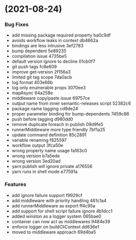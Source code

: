 #  (2021-08-24)


### Bug Fixes

* add missing package required property ba0c9df
* avoids workflow leaks in context db4662a
* bindings are less intrusive 3ef2783
* bump dependent 5e89235
* compilation issue 4735be5
* default version ignore to decline 01cb0f7
* git push tags fc8e609
* improve get-version 2f156a3
* limited git tag scope 7da0acb
* log format 403e66b
* log only enumerable props 3070ee3
* mapAsync 64a258e
* middleware copy/paste issue 69757ce
* output name from inner semantic-releases script 52382c6
* package name tagging cd9de24
* proper parameter binding for bump-dependents 7459c86
* push before tagging d980dd0
* remove duplicate foreach in publish 09d9fe5
* runnerMiddleware more type friendly 7bf1a25
* update command definition 85c2891
* variable renaming f825597
* workflow output 3fca50e
* wrong property name usage fa163c0
* wrong version b7a5ede
* wrong version 3ed20ad
* yarn publish will ignore private a176556
* yarn runs in shell mode e77591a


### Features

* add ignore failure support f9929cf
* add middleware with priority handling 461c1a4
* add runnerMiddleware as export ff4c95a
* add support for shell script failure ignore 4b1dcc1
* added winston as a logger system 065bae0
* container can now act as middlewares 9484e39
* enforce logger on buildCliContext dd636e1
* moved to middleware approach 69d4ba5



